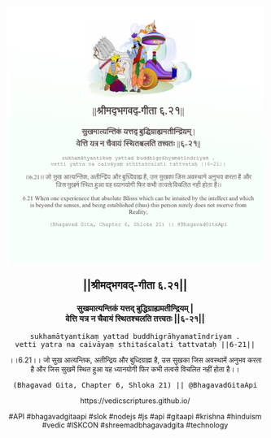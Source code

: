 <img src="../../asset/BG_6_21.png"/>
<center><h2>||श्रीमद्‍भगवद्‍-गीता ६.२१||</h2>
<h3>सुखमात्यन्तिकं यत्तद् बुद्धिग्राह्यमतीन्द्रियम् |<br/>वेत्ति यत्र न चैवायं स्थितश्चलति तत्त्वतः ||६-२१||</h3>
<pre>sukhamātyantikaṃ yattad buddhigrāhyamatīndriyam .<br/>vetti yatra na caivāyaṃ sthitaścalati tattvataḥ ||6-21||</pre>
<p>।।6.21।। जो सुख आत्यन्तिक, अतीन्द्रिय और बुध्दिग्राह्म है, उस सुखका जिस अवस्थामें अनुभव करता है और जिस सुखमें स्थित हुआ यह ध्यानयोगी फिर कभी तत्वसे विचलित नहीं होता है।।</p>
<pre>(Bhagavad Gita, Chapter 6, Shloka 21) || @BhagavadGitaApi</pre><p>https://vedicscriptures.github.io/</p><p>#API #bhagavadgitaapi #slok #nodejs #js #api #gitaapi #krishna #hinduism #vedic #ISKCON #shreemadbhagavadgita #technology</p></center>